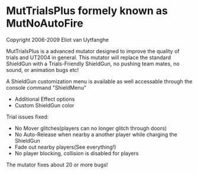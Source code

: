 MutTrialsPlus formely known as MutNoAutoFire
=====
Copyright 2006-2009 Eliot van Uytfanghe

MutTrialsPlus is a advanced mutator designed to improve the quality of trials and UT2004 in general. 
This mutator will replace the standard ShieldGun with a Trials-Friendly ShieldGun, no pushing team mates, no sound, or animation bugs etc!

A ShieldGun customization menu is available as well accessable through the console command "ShieldMenu"
 * Additional Effect options
 * Custom ShieldGun color

Trial issues fixed:
 * No Mover glitches(players can no longer glitch through doors)
 * No Auto-Release when nearby a another player while charging the ShieldGun
 * Fade out nearby players(See everything!)
 * No player blocking, collision is disabled for players

The mutator fixes about 20 or more bugs!
